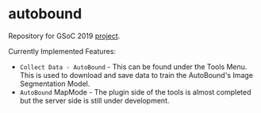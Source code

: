 # autobound
Repository for GSoC 2019 [project](https://summerofcode.withgoogle.com/projects/#5892666334642176).<br>

Currently Implemented Features:
* `Collect Data - AutoBound` - This can be found under the Tools Menu. This is used to download and save data to train the AutoBound's Image Segmentation Model.
* `AutoBound` MapMode - The plugin side of the tools is almost completed but the server side is still under development.
